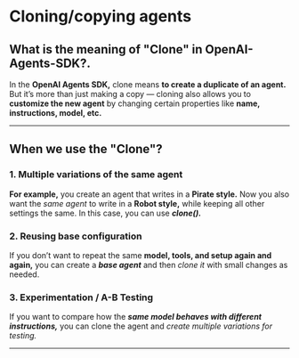 # Cloning/copying agents

## What is the meaning of "Clone" in OpenAI-Agents-SDK?.
In the **OpenAI Agents SDK,** clone means **to create a duplicate of an agent.**
But it’s more than just making a copy — cloning also allows you to **customize the new agent** by changing certain properties like **name, instructions, model, etc.**

----

## When we use the "Clone"?
### 1. Multiple variations of the same agent
   **For example,** you create an agent that writes in a **Pirate style.**
   Now you also want the *same agent* to write in a **Robot style,** while keeping all other settings the same.
   In this case, you can use ***clone().***

### 2. Reusing base configuration
   If you don’t want to repeat the same **model, tools, and setup again and again,**
   you can create a ***base agent*** and then *clone it* with small changes as needed.

### 3. Experimentation / A-B Testing
   If you want to compare how the ***same model behaves with different instructions,***
   you can clone the agent and *create multiple variations for testing.*


----

